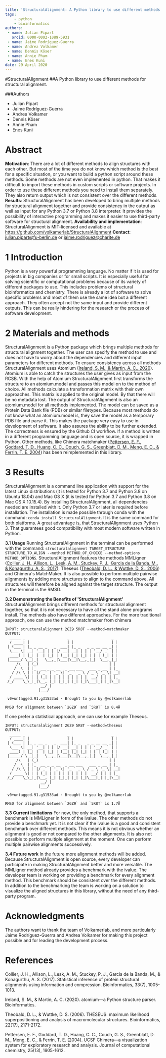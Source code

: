 ```yaml
---
title: 'StructuralAlignment: A Python library to use different methods for structural alignment.'
tags:
    - python
    - bioinformatics
authors:
 - name: Julian Pipart
   orcid: 0000-0002-1089-5931
 - name: Jaime Rodríguez-Guerra
 - name: Andrea Volkamer
 - name: Dennis Köser
 - name: Annie Pham
 - name: Enes Kuni
date: 29 April 2020
---
```

#StructuralAlignment
##A Python library to use different methods for structural alignment.

###Authors
- Julian Pipart
- Jaime Rodríguez-Guerra
- Andrea Volkamer
- Dennis Köser
- Annie Pham
- Enes Kuni

# Abstract

**Motivation**: There are a lot of different methods to align structures with each other. But most of the time you do not know which method is the best for a specific situation, or you want to build a python script around these methods. Some methods are not even implemented in python. That makes it difficult to import these methods in custom scripts or software projects. In order to use these different methods you need to install them separately. They also return output which is not consistent over the different methods.
**Results**: StructuralAlignment has been developed to bring multiple methods for structural alignment together and provide consistency in the output as well as input for any Python 3.7 or Python 3.8 interpreter. It provides the possibility of interactive programming and makes it easier to use third-party software for structural alignment.
**Availability and implementation**: StructuralAlignment is MIT-licensed and available at https://github.com/volkamerlab/StructuralAlignment
**Contact**: julian.pipart@fu-berlin.de or jaime.rodriguez@charite.de


# 1 Introduction
Python is a very powerful programming language. No matter if it is used for projects in big companies or for small scripts. It is especially useful for solving scientific or computational problems because of its variety of different packages to use. This includes problems of structural bioinformatics and chemistry. There is already a lot of software to solve specific problems and most of them use the same idea but a different approach. They often accept not the same input and provide different outputs. This can be really hindering for the research or the process of software development.


# 2 Materials and methods
StructuralAlignment is a Python package which brings multiple methods for structural alignment together. The user can specify the method to use and does not have to worry about the dependencies and different input parameters for different methods. To ensure consistency across all methods StructuralAlignment uses Atomium ([Ireland, S. M., & Martin, A. C., 2020](#references)). Atomium is able to catch the structures the user gives as input from the RCSB. With the help of Atomium StructuralAlignment first transforms the structure to an atomium.model and passes this model on to the method of choice. All methods calculate a transformation matrix with their own approaches. This matrix is applied to the original model. By that there will be no metadata lost. The output of StructuralAlignment is also an atomium.model for all methods implemented. The model can be saved as a Protein Data Bank file (PDB) or similar filetypes. Because most methods do not know what an atomium.model is, they save the model as a temporary PDB file and parse it. This makes the package very easy to use in development of software. It also assures the ability to be further extended. The correctness is ensured by the Github CI workflow. If a method is written in a different programming language and is open source, it is wrapped in Python. Other methods, like Chimera matchmaker ([Pettersen, E. F., Goddard, T. D., Huang, C. C., Couch, G. S., Greenblatt, D. M., Meng, E. C., & Ferrin, T. E. 2004](#references)) has been reimplemented in this library.

# 3 Results
StructuralAlignment is a command line application with support for the latest Linux distributions (it is tested for Python 3.7 and Python 3.8 on Ubuntu 18.04) and Mac OS X (it is tested for Python 3.7 and Python 3.8 on Mac OS X 10.15.4). By installing StructuralAlignment, all dependencies needed are installed with it. Only Python 3.7 or later is required before installation. The installation is made possible through conda with the command: `conda install StructuralAlignment`. It is the same command for both platforms. A great advantage is, that StructuralAlignment uses Python 3. That guarantees good compatibility with most modern software written in Python.

**3.1 Usage**
Running StructuralAlignment in the terminal can be performed with the command: `structuralalignment TARGET_STRUCTURE STRUCTURE_TO_ALIGN --method METHOD_OF_CHOICE --method-options METHOD_OPTIONS`. StructuralAlignment features the methods MMLigner ([Collier, J. H., Allison, L., Lesk, A. M., Stuckey, P. J., Garcia de la Banda, M., & Konagurthu, A. S., 2017](#references)), Theseus ([Theobald, D. L., & Wuttke, D. S., 2006](#references)) and Chimera's MatchMaker. It is also possible to perform multiple pairwise alignments by adding more structures to align to the command above. All structures will therefore be aligned against the target structure. The output in the terminal is the RMSD.

**3.2 Demonstrating the Benefits of 'StructuralAlignment'**
StructuralAlignment brings different methods for structural alignment together, so that it is not necessary to have all the stand alone programs install. The methods also have different approaches.
For the more traditional approach, one can use the method matchmaker from chimera
```
INPUT: structuralalignment 2GZ9 5R8T --method=matchmaker
OUTPUT:
  _____ _                   _                   _
  / ____| |                 | |                 | |
 | (___ | |_ _ __ _   _  ___| |_ _   _ _ __ __ _| |
  \___ \| __| '__| | | |/ __| __| | | | '__/ _` | |
  ____) | |_| |  | |_| | (__| |_| |_| | | | (_| | |
 |_____/ \__|_|   \__,_|\___|\__|\__,_|_|  \__,_|_|
     /\   | (_)                                | |
    /  \  | |_  __ _ _ __  _ __ ___   ___ _ __ | |_
   / /\ \ | | |/ _` | '_ \| '_ ` _ \ / _ \ '_ \| __|
  / ____ \| | | (_| | | | | | | | | |  __/ | | | |_
 /_/    \_\_|_|\__, |_| |_|_| |_| |_|\___|_| |_|\__|
                __/ |
               |___/

 v0+untagged.91.g31533ad · Brought to you by @volkamerlab

RMSD for alignment between `2GZ9` and `5R8T` is 0.4Å
```

If one prefer a statistical approach, one can use for example Theseus.
```
INPUT: structuralalignment 2GZ9 5R8T --method=theseus
OUTPUT:
  _____ _                   _                   _
  / ____| |                 | |                 | |
 | (___ | |_ _ __ _   _  ___| |_ _   _ _ __ __ _| |
  \___ \| __| '__| | | |/ __| __| | | | '__/ _` | |
  ____) | |_| |  | |_| | (__| |_| |_| | | | (_| | |
 |_____/ \__|_|   \__,_|\___|\__|\__,_|_|  \__,_|_|
     /\   | (_)                                | |
    /  \  | |_  __ _ _ __  _ __ ___   ___ _ __ | |_
   / /\ \ | | |/ _` | '_ \| '_ ` _ \ / _ \ '_ \| __|
  / ____ \| | | (_| | | | | | | | | |  __/ | | | |_
 /_/    \_\_|_|\__, |_| |_|_| |_| |_|\___|_| |_|\__|
                __/ |
               |___/

 v0+untagged.91.g31533ad · Brought to you by @volkamerlab

RMSD for alignment between `2GZ9` and `5R8T` is 1.7Å
```


**3.3 Current limitations**
For now, the only method, that supports a benchmark is MMLigner in form of the ivalue. The other methods do not provide a benchmark yet. It is not clear if the ivalue is a good and consistent benchmark over different methods. This means it is not obvious whether an alignment is good or not compared to the other alignments. It is also not possible to perform multiple alignment at the moment. One can perform multiple pairwise alignments successively.

**3.4 Future work**
In the future more alignment methods will be added. Because StructuralAlignment is open source, every developer can participate in making StructuralAlignment better and more versatile. The MMLigner method already provides a benchmark with the ivalue. The developer team is working on providing a benchmark for every alignment method. This benchmark should be consistent over the different methods. In addition to the benchmarking the team is working on a solution to visualize the aligned structures in this library, without the need of any third-party program.

# Acknowledgments
The authors want to thank the team of Volkamerlab, and more particularly Jaime Rodríguez-Guerra and Andrea Volkamer for making this project possible and for leading the development process.

# References
Collier, J. H., Allison, L., Lesk, A. M., Stuckey, P. J., Garcia de la Banda, M., & Konagurthu, A. S. (2017). Statistical inference of protein structural alignments using information and compression. Bioinformatics, 33(7), 1005-1013.

Ireland, S. M., & Martin, A. C. (2020). atomium—a Python structure parser. Bioinformatics.

Theobald, D. L., & Wuttke, D. S. (2006). THESEUS: maximum likelihood superpositioning and analysis of macromolecular structures. Bioinformatics, 22(17), 2171-2172.

Pettersen, E. F., Goddard, T. D., Huang, C. C., Couch, G. S., Greenblatt, D. M., Meng, E. C., & Ferrin, T. E. (2004). UCSF Chimera—a visualization system for exploratory research and analysis. Journal of computational chemistry, 25(13), 1605-1612.

